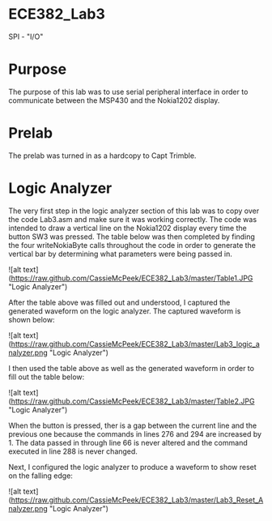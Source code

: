 ECE382_Lab3
===========

SPI - "I/O"

# Purpose
The purpose of this lab was to use serial peripheral interface in order to communicate between the MSP430 and the Nokia1202 display. 

# Prelab
The prelab was turned in as a hardcopy to Capt Trimble. 


# Logic Analyzer

  The very first step in the logic analyzer section of this lab was to copy over the code Lab3.asm and make sure it was working correctly. The code was intended to draw a vertical line on the Nokia1202 display every time the button SW3 was pressed. The table below was then completed by finding the four writeNokiaByte calls throughout the code in order to generate the vertical bar by determining what parameters were being passed in.
  
  
![alt text] (https://raw.github.com/CassieMcPeek/ECE382_Lab3/master/Table1.JPG "Logic Analyzer")

After the table above was filled out and understood, I captured the generated waveform on the logic analyzer. The captured waveform is shown below:

![alt text] (https://raw.github.com/CassieMcPeek/ECE382_Lab3/master/Lab3_logic_analyzer.png "Logic Analyzer")

I then used the table above as well as the generated waveform in order to fill out the table below:

![alt text] (https://raw.github.com/CassieMcPeek/ECE382_Lab3/master/Table2.JPG "Logic Analyzer")

When the button is pressed, ther is a gap between the current line and the previous one because the commands in lines 276 and 294 are increased by 1. The data passed in through line 66 is never altered and the command executed in line 288 is never changed. 

Next, I configured the logic analyzer to produce a waveform to show reset on the falling edge:

![alt text] (https://raw.github.com/CassieMcPeek/ECE382_Lab3/master/Lab3_Reset_Analyzer.png "Logic Analyzer")


